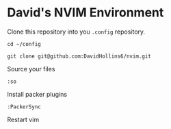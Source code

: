 # David's NVIM Environment

Clone this repository into you `.config` repository.

```
cd ~/config

git clone git@github.com:DavidHollins6/nvim.git
```

Source your files

```
:so
```

Install packer plugins

```
:PackerSync
```

Restart vim
